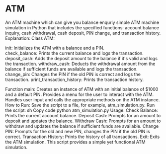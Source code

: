 # ATM
An ATM machine which can give you balance enquriy 
simple ATM machine simulation in Python that includes the specified functions: account balance inquiry, cash withdrawal, cash deposit, PIN change, and transaction history.
  Explanation: 
  Class ATM:

init: Initializes the ATM with a balance and a PIN.   
check_balance: Prints the current balance and logs the transaction. 
deposit_cash: Adds the deposit amount to the balance if it's valid and logs the transaction.
withdraw_cash: Deducts the withdrawal amount from the balance if sufficient funds are available and logs the transaction. 
change_pin: Changes the PIN if the old PIN is correct and logs the transaction. 
print_transaction_history: Prints the transaction history. 

Function main:
Creates an instance of ATM with an initial balance of $1000 and a default PIN. Provides a menu for the user to interact with the ATM. Handles user input and calls the appropriate methods on the ATM instance. How to Run: Save the script to a file, for example, atm_simulation.py. Run the script: sh Copy code python atm_simulation.py Usage: Check Balance: Prints the current account balance. Deposit Cash: Prompts for an amount to deposit and updates the balance. 
Withdraw Cash: Prompts for an amount to withdraw and updates the balance if sufficient funds are available. 
Change PIN: Prompts for the old and new PIN, changes the PIN if the old PIN is correct. 
Transaction History: Prints the history of all transactions. Exit: Exits the ATM simulation. This script provides a simple yet functional ATM simulation.
